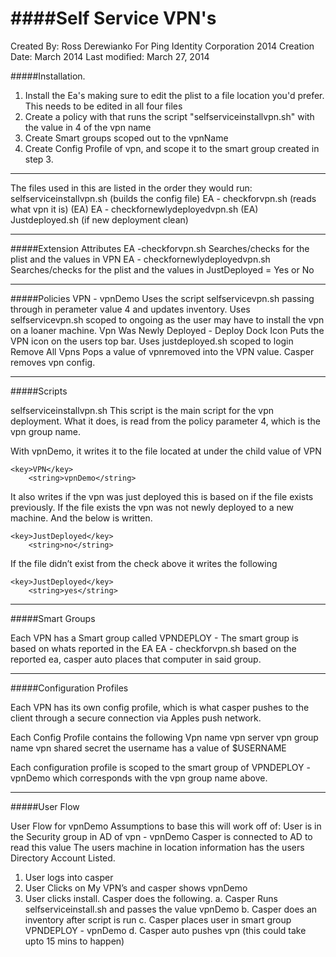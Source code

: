 ####Self Service VPN's
====
Created By: Ross Derewianko
For Ping Identity Corporation 2014
Creation Date: March 2014
Last modified: March 27, 2014

#####Installation.

1. Install the Ea's making sure to edit the plist to a file location you'd prefer. This needs to be edited in all four files
2. Create a policy with that runs the script "selfserviceinstallvpn.sh" with the value in 4 of the vpn name
3. Create Smart groups scoped out to the vpnName
4. Create Config Profile of vpn, and scope it to the smart group created in step 3.

--------------------------------------------------------

The files used in this are listed in the order they would run: 
selfserviceinstallvpn.sh (builds the config file)
EA - checkforvpn.sh (reads what vpn it is) (EA)
EA - checkfornewlydeployedvpn.sh (EA)
Justdeployed.sh (if new deployment clean)


--------------------------------------------------------	

#####Extension Attributes
EA -checkforvpn.sh
Searches/checks for the plist and the values in VPN
EA - checkfornewlydeployedvpn.sh 
Searches/checks for the plist and the values in JustDeployed = Yes or No


--------------------------------------------------------	

#####Policies
VPN - vpnDemo
Uses the script selfservicevpn.sh passing through <vpn name> in perameter value 4 and updates inventory. 
Uses selfservicevpn.sh scoped to ongoing as the user may have to install the vpn on a loaner machine.
Vpn Was Newly Deployed - Deploy Dock Icon
Puts the VPN icon on the users top bar. Uses justdeployed.sh scoped to login
Remove All Vpns
Pops a value of vpnremoved into the VPN value. Casper removes vpn config.

--------------------------------------------------------	
#####Scripts

selfserviceinstallvpn.sh
This script is the main script for the vpn deployment. What it does, is read from the policy parameter 4, which is the vpn group name.

With vpnDemo, it writes it to the file located at <plist location>  under the child value of VPN
```
<key>VPN</key>
	<string>vpnDemo</string>
```
It also writes if the vpn was just deployed this is based on if the file exists previously. If the file exists the vpn was not newly deployed to a new machine. And the below is written.
```
<key>JustDeployed</key>
	<string>no</string> 
```

If the file didn’t exist from the check above it writes the following
```
<key>JustDeployed</key>
	<string>yes</string> 
```	
--------------------------------------------------------	
#####Smart Groups

Each VPN has a Smart group called VPNDEPLOY - <vpn name> 
The smart group is based on whats reported in the EA EA - checkforvpn.sh based on the reported ea, casper auto places that computer in said group.

--------------------------------------------------------	
#####Configuration Profiles

Each VPN has its own config profile, which is what casper pushes to the client through a secure connection via Apples push network.

Each Config Profile contains the following
Vpn name
vpn server
vpn group name
vpn shared secret
the username has a value of $USERNAME 


Each configuration profile is scoped to the smart group of VPNDEPLOY - vpnDemo which corresponds with the vpn group name above.

--------------------------------------------------------	
#####User Flow

User Flow for vpnDemo
Assumptions to base this will work off of:
User is in the Security group in AD of vpn - vpnDemo
Casper is connected to AD to read this value
The users machine in location information has the users Directory Account Listed.



1. User logs into casper
2. User Clicks on My VPN’s and casper shows vpnDemo
3. User clicks install. Casper does the following.
	a. Casper Runs selfserviceinstall.sh and passes the value vpnDemo
	b. Casper does an inventory after script is run
	c. Casper places user in smart group VPNDEPLOY - vpnDemo
	d. Casper auto pushes vpn (this could take upto 15 mins to happen)

